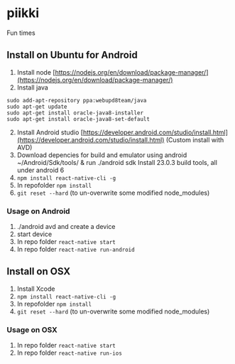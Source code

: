 # piikki
Fun times

## Install on Ubuntu for Android

1. Install node [https://nodejs.org/en/download/package-manager/](https://nodejs.org/en/download/package-manager/)
2. Install java
```
sudo add-apt-repository ppa:webupd8team/java
sudo apt-get update
sudo apt-get install oracle-java8-installer
sudo apt-get install oracle-java8-set-default
```
2. Install Android studio [https://developer.android.com/studio/install.html](https://developer.android.com/studio/install.html) (Custom install with AVD)
3. Download depencies for build and emulator using android ~/Android/Sdk/tools/ & run ./android sdk
	Install 23.0.3 build tools, all under android 6
4. ```npm install react-native-cli -g```
5. In repofolder ```npm install```
6. ```git reset --hard``` (to un-overwrite some modified node_modules)

### Usage on Android

1. ./android avd and create a device
2. start device
3. In repo folder ```react-native start```
4. In repo folder ```react-native run-android```


## Install on OSX
1. Install Xcode
2. ```npm install react-native-cli -g```
3. In repofolder ```npm install```
4. ```git reset --hard``` (to un-overwrite some modified node_modules)

### Usage on OSX
1. In repo folder ```react-native start```
2. In repo folder ```react-native run-ios```
